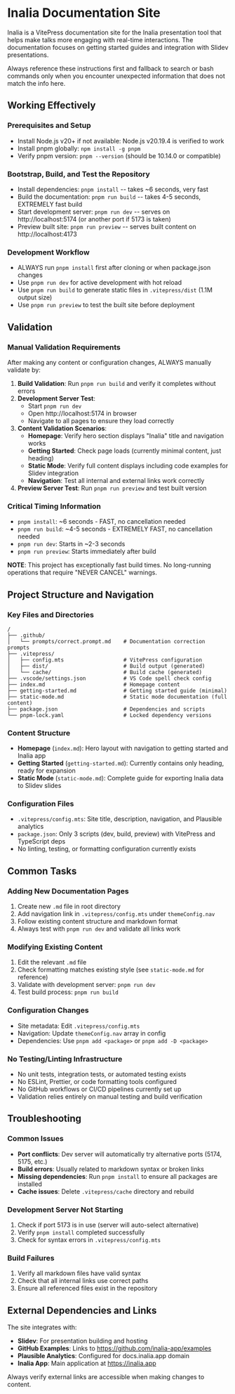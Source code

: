 # Inalia Documentation Site

Inalia is a VitePress documentation site for the Inalia presentation tool that helps make talks more engaging with real-time interactions. The documentation focuses on getting started guides and integration with Slidev presentations.

Always reference these instructions first and fallback to search or bash commands only when you encounter unexpected information that does not match the info here.

## Working Effectively

### Prerequisites and Setup
- Install Node.js v20+ if not available: Node.js v20.19.4 is verified to work
- Install pnpm globally: `npm install -g pnpm`
- Verify pnpm version: `pnpm --version` (should be 10.14.0 or compatible)

### Bootstrap, Build, and Test the Repository
- Install dependencies: `pnpm install` -- takes ~6 seconds, very fast
- Build the documentation: `pnpm run build` -- takes 4-5 seconds, EXTREMELY fast build
- Start development server: `pnpm run dev` -- serves on http://localhost:5174 (or another port if 5173 is taken)
- Preview built site: `pnpm run preview` -- serves built content on http://localhost:4173

### Development Workflow
- ALWAYS run `pnpm install` first after cloning or when package.json changes
- Use `pnpm run dev` for active development with hot reload
- Use `pnpm run build` to generate static files in `.vitepress/dist` (1.1M output size)
- Use `pnpm run preview` to test the built site before deployment

## Validation

### Manual Validation Requirements
After making any content or configuration changes, ALWAYS manually validate by:

1. **Build Validation**: Run `pnpm run build` and verify it completes without errors
2. **Development Server Test**: 
   - Start `pnpm run dev`
   - Open http://localhost:5174 in browser
   - Navigate to all pages to ensure they load correctly
3. **Content Validation Scenarios**:
   - **Homepage**: Verify hero section displays "Inalia" title and navigation works
   - **Getting Started**: Check page loads (currently minimal content, just heading)
   - **Static Mode**: Verify full content displays including code examples for Slidev integration
   - **Navigation**: Test all internal and external links work correctly
4. **Preview Server Test**: Run `pnpm run preview` and test built version

### Critical Timing Information
- `pnpm install`: ~6 seconds - FAST, no cancellation needed
- `pnpm run build`: ~4-5 seconds - EXTREMELY FAST, no cancellation needed  
- `pnpm run dev`: Starts in ~2-3 seconds
- `pnpm run preview`: Starts immediately after build

**NOTE**: This project has exceptionally fast build times. No long-running operations that require "NEVER CANCEL" warnings.

## Project Structure and Navigation

### Key Files and Directories
```
/
├── .github/
│   └── prompts/correct.prompt.md    # Documentation correction prompts
├── .vitepress/
│   ├── config.mts                   # VitePress configuration
│   ├── dist/                        # Build output (generated)
│   └── cache/                       # Build cache (generated)
├── .vscode/settings.json            # VS Code spell check config
├── index.md                         # Homepage content
├── getting-started.md               # Getting started guide (minimal)
├── static-mode.md                   # Static mode documentation (full content)
├── package.json                     # Dependencies and scripts
└── pnpm-lock.yaml                   # Locked dependency versions
```

### Content Structure
- **Homepage** (`index.md`): Hero layout with navigation to getting started and Inalia app
- **Getting Started** (`getting-started.md`): Currently contains only heading, ready for expansion
- **Static Mode** (`static-mode.md`): Complete guide for exporting Inalia data to Slidev slides

### Configuration Files
- `.vitepress/config.mts`: Site title, description, navigation, and Plausible analytics
- `package.json`: Only 3 scripts (dev, build, preview) with VitePress and TypeScript deps
- No linting, testing, or formatting configuration currently exists

## Common Tasks

### Adding New Documentation Pages
1. Create new `.md` file in root directory
2. Add navigation link in `.vitepress/config.mts` under `themeConfig.nav`
3. Follow existing content structure and markdown format
4. Always test with `pnpm run dev` and validate all links work

### Modifying Existing Content
1. Edit the relevant `.md` file
2. Check formatting matches existing style (see `static-mode.md` for reference)
3. Validate with development server: `pnpm run dev`
4. Test build process: `pnpm run build`

### Configuration Changes
- Site metadata: Edit `.vitepress/config.mts`
- Navigation: Update `themeConfig.nav` array in config
- Dependencies: Use `pnpm add <package>` or `pnpm add -D <package>`

### No Testing/Linting Infrastructure
- No unit tests, integration tests, or automated testing exists
- No ESLint, Prettier, or code formatting tools configured  
- No GitHub workflows or CI/CD pipelines currently set up
- Validation relies entirely on manual testing and build verification

## Troubleshooting

### Common Issues
- **Port conflicts**: Dev server will automatically try alternative ports (5174, 5175, etc.)
- **Build errors**: Usually related to markdown syntax or broken links
- **Missing dependencies**: Run `pnpm install` to ensure all packages are installed
- **Cache issues**: Delete `.vitepress/cache` directory and rebuild

### Development Server Not Starting
1. Check if port 5173 is in use (server will auto-select alternative)
2. Verify `pnpm install` completed successfully
3. Check for syntax errors in `.vitepress/config.mts`

### Build Failures
1. Verify all markdown files have valid syntax
2. Check that all internal links use correct paths
3. Ensure all referenced files exist in the repository

## External Dependencies and Links

The site integrates with:
- **Slidev**: For presentation building and hosting
- **GitHub Examples**: Links to https://github.com/inalia-app/examples
- **Plausible Analytics**: Configured for docs.inalia.app domain
- **Inalia App**: Main application at https://inalia.app

Always verify external links are accessible when making changes to content.